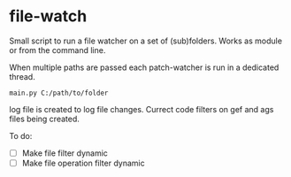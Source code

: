 # file-watch

Small script to run a file watcher on a set of (sub)folders.
Works as module or from the command line.

When multiple paths are passed each patch-watcher is run in a dedicated thread. 

```
main.py C:/path/to/folder
```

log file is created to log file changes. Currect code filters on gef and ags files being created.

To do:
- [ ] Make file filter dynamic
- [ ] Make file operation filter dynamic
